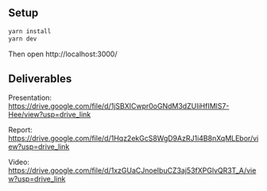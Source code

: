 ## Setup

```bash
yarn install
yarn dev
```

Then open http://localhost:3000/


## Deliverables

Presentation: https://drive.google.com/file/d/1jSBXICwpr0oGNdM3dZUIiHfIMlS7-Hee/view?usp=drive_link

Report: https://drive.google.com/file/d/1Hqz2ekGcS8WgD9AzRJ1i4B8nXqMLEbor/view?usp=drive_link

Video: https://drive.google.com/file/d/1xzGUaCJnoeIbuCZ3aj53fXPGlvQR3T_A/view?usp=drive_link

